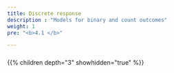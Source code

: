 ```yaml
---
title: Discrete response
description : "Models for binary and count outcomes"
weight: 1
pre: "<b>4.1 </b>"

---
```


#####   

{{% children depth="3" showhidden="true" %}}